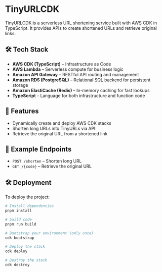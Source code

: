 # TinyURLCDK

TinyURLCDK is a serverless URL shortening service built with AWS CDK in TypeScript. It provides APIs to create shortened URLs and retrieve original links. 

## 🛠️ Tech Stack

- **AWS CDK (TypeScript)** – Infrastructure as Code  
- **AWS Lambda** – Serverless compute for business logic  
- **Amazon API Gateway** – RESTful API routing and management  
- **Amazon RDS (PostgreSQL)** – Relational SQL backend for persistent storage  
- **Amazon ElastiCache (Redis)** – In-memory caching for fast lookups  
- **TypeScript** – Language for both infrastructure and function code  

## 🚀 Features

- Dynamically create and deploy AWS CDK stacks  
- Shorten long URLs into TinyURLs via API  
- Retrieve the original URL from a shortened link  


## 🧪 Example Endpoints

- `POST /shorten` – Shorten long URL
- `GET /{code}` – Retrieve the original URL


## 🛠️ Deployment

To deploy the project:

```bash
# Install dependencies
pnpm install

# build code
pnpm run build

# Bootstrap your environment (only once)
cdk bootstrap

# Deploy the stack
cdk deploy

# Destroy the stack
cdk destroy